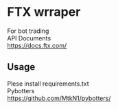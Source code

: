 # FTX wrraper
For bot trading
<br>
API Documents<br>
https://docs.ftx.com/
<br>

## Usage
Plese install requirements.txt
<br>
Pybotters
<br>
https://github.com/MtkN1/pybotters/
